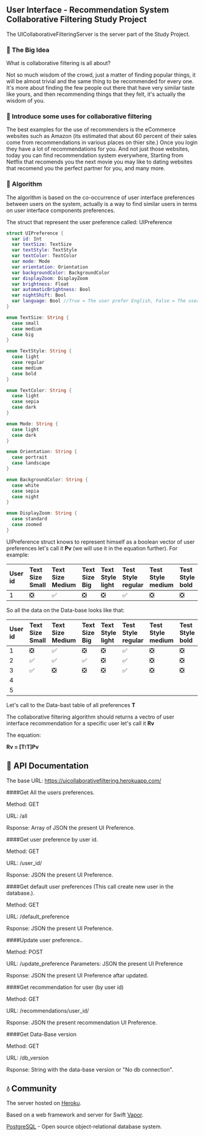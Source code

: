 ## User Interface - Recommendation System Collaborative Filtering Study Project

The UICollaborativeFilteringServer is the server part of the Study Project.


### 🤔 The Big Idea 

What is collaborative filtering is all about?

Not so much wisdom of the crowd, just a matter of finding popular things, it will be almost trivial and the same thing to be recommended for every one.
It's more about finding the few people out there that have very similar taste like yours, and then recommending things that they felt, it's actually the wisdom of you.


### 🤝 Introduce some uses for collaborative filtering 

The best examples for the use of recommenders is the eCommerce websites such as Amazon (its estimated that about 60 percent of their sales come from recommendations in various places on thier site.) Once you login they have a lot of recommendations for you.
And not just those websites, today you can find recommendation system everywhere, Starting from Netflix that recomends you the next movie you may like to dating websites that recomend you the perfect partner for you, and many more.


### 🤖 Algorithm

The algorithm is based on the co-occurrence of user interface preferences between users on the system, actually is a way to find similar users in terms on user interface components preferences.

The struct that represent the user preference called: UIPreference

```swift
struct UIPreference {
  var id: Int
  var textSize: TextSize
  var textStyle: TextStyle
  var textColor: TextColor
  var mode: Mode
  var orientation: Orientation
  var backgroundColor: BackgroundColor
  var displayZoom: DisplayZoom
  var brightness: Float
  var automaticBrightness: Bool
  var nightShift: Bool
  var language: Bool //True = The user prefer English, False = The user prefer Device's Language
}

enum TextSize: String {
  case small
  case medium
  case big
}

enum TextStyle: String {
  case light
  case regular
  case medium
  case bold
}

enum TextColor: String {
  case light
  case sepia
  case dark
}

enum Mode: String {
  case light
  case dark
}

enum Orientation: String {
  case portrait
  case landscape
}

enum BackgroundColor: String {
  case white
  case sepia
  case night
}

enum DisplayZoom: String {
  case standard
  case zoomed
}
```

UIPreference struct knows to represent himself as a boolean vector of user preferences let's call it **Pv** (we will use it in the equation further).
For example:

| User id|Text Size Small|Text Size Medium|Text Size Big|Text Style light|Test Style regular|Test Style medium|Test Style bold|Text Color light|Text Color sepia|Text Color dark|Language English|Device's language|Display standard|Display zoomed|Night Shift|Automatic Brithness|Brithness low|Brithness medium|Brithness high|Backgroun color white|Backgroun color sepia|Backgroun color night|Mode Light|Mode Dark|Orientation portrait|Orientation landscape|
|:--|:--|:--|:--|:--|:--|:--|:--|:--|:--|:--|:--|:--|:--|:--|:--|:--|:--|:--|:--|:--|:--|:--|:--|:--|:--|:--|
| 1 |❎ |✅ |❎ |❎  |✅ |❎ |❎ |❎ |❎ |✅ |✅  |❎ |✅ |❎ |✅  |✅ |❎ |❎ |❎  |❎  |✅ |❎  |✅ |❎ |✅ |❎  |

So all the data on the Data-base looks like that:

| User id|Text Size Small|Text Size Medium|Text Size Big|Text Style light|Test Style regular|Test Style medium|Test Style bold|Text Color light|Text Color sepia|Text Color dark|Language English|Device's language|Display standard|Display zoomed|Night Shift|Automatic Brithness|Brithness low|Brithness medium|Brithness high|Backgroun color white|Backgroun color sepia|Backgroun color night|Mode Light|Mode Dark|Orientation portrait|Orientation landscape|
|:--|:--|:--|:--|:--|:--|:--|:--|:--|:--|:--|:--|:--|:--|:--|:--|:--|:--|:--|:--|:--|:--|:--|:--|:--|:--|:--|
| 1 |❎ |✅ |❎ |❎  |✅ |❎ |❎ |❎ |❎ |✅ |✅  |❎ |✅ |❎ |✅  |✅ |❎ |❎ |❎  |❎  |✅ |❎  |✅ |❎ |✅ |❎ |
| 2 |✅ |✅ |✅ |❎  |✅ |❎ |❎ |❎ |❎ |✅ |✅  |❎ |✅ |❎ |✅  |✅ |❎ |❎ |❎  |❎  |✅ |❎  |✅ |❎ |✅ |❎ |
| 3 |✅ |❎ |❎ |❎  |✅ |❎ |❎ |❎ |❎ |✅ |✅  |❎ |✅ |❎ |✅  |✅ |❎ |❎ |❎  |❎  |✅ |❎  |✅ |❎ |✅ |❎ |
| 4 |
| 5 |


Let's call to the Data-bast table of all preferences **T**

The collaborative filtering algorithm should returns a vectro of user interface recommendation for a specific user let's call it **Rv**

The equation:

**Rv = [T**t**T]Pv**


## 📖 API Documentation
The base URL: https://uicollaborativefiltering.herokuapp.com/

####Get All the users preferences.

Method: GET

URL:    /all

Rsponse: Array of JSON the present UI Preference.


####Get user preference by user id.

Method: GET

URL:    /user_id/<userid>

Rsponse: JSON the present UI Preference.

####Get default user preferences (This call create new user in the database.).

Method: GET

URL:    /default_preference

Rsponse: JSON the present UI Preference.


####Update user preference..

Method: POST

URL:    /update_preference
Parameters: JSON the present UI Preference

Rsponse: JSON the present UI Preference aftar updated.


####Get recommendation for user (by user id)

Method: GET

URL:    /recommendations/user_id/<userid>

Rsponse: JSON the present recommendation UI Preference.


####Get Data-Base version

Method: GET

URL:    /db_version

Rsponse: String with the data-base version or "No db connection".


## 💧 Community

The server hosted on [Heroku](https://www.heroku.com/).

Based on a web framework and server for Swift [Vapor](https://vapor.codes).

[PostgreSQL](https://www.postgresql.org/) - Open source object-relational database system.

